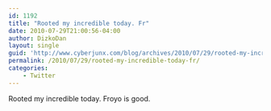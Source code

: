 ```yaml
---
id: 1192
title: "Rooted my incredible today. Fr"
date: 2010-07-29T21:00:56-04:00
author: DizkoDan
layout: single
guid: 'http://www.cyberjunx.com/blog/archives/2010/07/29/rooted-my-incredible-today-fr/'
permalink: /2010/07/29/rooted-my-incredible-today-fr/
categories:
    - Twitter
---
```


Rooted my incredible today. Froyo is good.